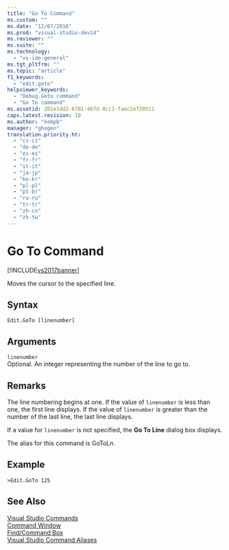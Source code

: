 ```yaml
---
title: "Go To Command"
ms.custom: ""
ms.date: "12/07/2016"
ms.prod: "visual-studio-dev14"
ms.reviewer: ""
ms.suite: ""
ms.technology: 
  - "vs-ide-general"
ms.tgt_pltfrm: ""
ms.topic: "article"
f1_keywords: 
  - "edit.goto"
helpviewer_keywords: 
  - "Debug.Goto command"
  - "Go To command"
ms.assetid: 201e1dd2-6701-467d-8cc1-faec2ef20511
caps.latest.revision: 10
ms.author: "kempb"
manager: "ghogen"
translation.priority.ht: 
  - "cs-cz"
  - "de-de"
  - "es-es"
  - "fr-fr"
  - "it-it"
  - "ja-jp"
  - "ko-kr"
  - "pl-pl"
  - "pt-br"
  - "ru-ru"
  - "tr-tr"
  - "zh-cn"
  - "zh-tw"
---
```

# Go To Command
[!INCLUDE[vs2017banner](../../code-quality/includes/vs2017banner.md)]

Moves the cursor to the specified line.  
  
## Syntax  
  
```  
Edit.GoTo [linenumber]  
```  
  
## Arguments  
 `linenumber`  
 Optional. An integer representing the number of the line to go to.  
  
## Remarks  
 The line numbering begins at one. If the value of `linenumber` is less than one, the first line displays. If the value of `linenumber` is greater than the number of the last line, the last line displays.  
  
 If a value for `linenumber` is not specified, the **Go To Line** dialog box displays.  
  
 The alias for this command is GoToLn.  
  
## Example  
  
```  
>Edit.GoTo 125  
```  
  
## See Also  
 [Visual Studio Commands](../../ide/reference/visual-studio-commands.md)   
 [Command Window](../../ide/reference/command-window.md)   
 [Find/Command Box](../../ide/find-command-box.md)   
 [Visual Studio Command Aliases](../../ide/reference/visual-studio-command-aliases.md)